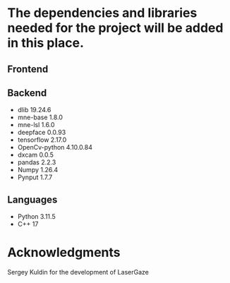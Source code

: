 # The dependencies and libraries needed for the project will be added in this place.

## Frontend

## Backend
* dlib 19.24.6
* mne-base 1.8.0
* mne-lsl 1.6.0
* deepface 0.0.93
* tensorflow 2.17.0
* OpenCv-python 4.10.0.84
* dxcam 0.0.5
* pandas 2.2.3
* Numpy 1.26.4
* Pynput 1.7.7
## Languages
* Python 3.11.5
* C++ 17

# Acknowledgments
Sergey Kuldin for the development of LaserGaze